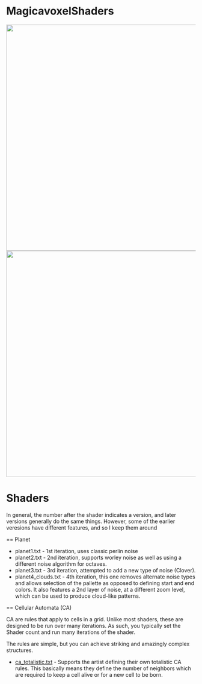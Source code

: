 # MagicavoxelShaders
<img width="600px" src="https://cdna.artstation.com/p/assets/images/images/047/893/454/large/mrbiggles-ca3-a.jpg?1648693986"/>
<img width="600px" src="https://cdna.artstation.com/p/assets/images/images/042/540/770/large/mrbiggles-planet-clouds-1.jpg?1634773420"/>

# Shaders

In general, the number after the shader indicates a version, and later versions generally do the same things.   However, some of the earlier veresions 
have different features, and so I keep them around 

== Planet

 * planet1.txt - 1st iteration, uses classic perlin noise
 * planet2.txt - 2nd iteration, supports worley noise as well as using a different noise algorithm for octaves.
 * planet3.txt - 3rd iteration, attempted to add a new type of noise (Clover).
 * planet4_clouds.txt - 4th iteration, this one removes alternate noise types and allows 
 selection of the pallette as opposed to defining start and end colors.  It also features a 
 2nd layer of noise, at a different zoom level, which can be used to produce cloud-like patterns.

== Cellular Automata (CA)

CA are rules that apply to cells in a grid.   Unlike most shaders, these are designed to be run over many 
iterations.   As such, you typically set the Shader count and run many iterations of the shader.   

The rules are simple, but you can achieve striking and amazingly complex structures.

 * [ca_totalistic.txt](https://github.com/mrbiggles7719/MagicaVoxelShaders/wiki/ca_totalistic) - Supports the artist defining their own totalistic CA rules.   This basically means 
 they define the number of neighbors which are required to keep a cell alive or for a new cell to be born.





